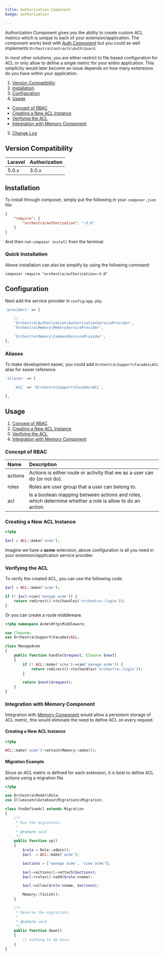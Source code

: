 ```yaml
---
title: Authorization Component
badge: authorization

---
```


Authorization Component gives you the ability to create custom ACL metrics which is unique to each of your extension/application. The component works best with [Auth Component]({doc-url}/components/auth) but you could as well implements `Orchestra\Contracts\Auth\Guard`.

In most other solutions, you are either restrict to file based configuration for ACL or only allow to define a single metric for your entire application. This simplicity would later become an issue depends on how many extensions do you have within your application.

1. [Version Compatibility](#compatibility)
2. [Installation](#installation)
3. [Configuration](#configuration)
4. [Usage](#usage)
  - [Concept of RBAC](#concept-of-rbac)
  - [Creating a New ACL Instance](#creating-a-new-acl-instance)
  - [Verifying the ACL](#verifying-the-acl)
  - [Integration with Memory Component](#memory-integration)
5. [Change Log]({doc-url}/components/auth/changes#v3-0)

<a name="compatibility"></a>
## Version Compatibility

Laravel    | Authorization
:----------|:----------
 5.0.x     | 3.0.x

<a name="installation"></a>
## Installation

To install through composer, simply put the following in your `composer.json` file:

```json
{
	"require": {
		"orchestra/authorization": "~3.0"
	}
}
```

And then run `composer install` from the terminal.

<a name="quick-installation"></a>
### Quick Installation

Above installation can also be simplify by using the following command:

	composer require "orchestra/authorization=~3.0"

<a name="configuration"></a>
## Configuration

Next add the service provider in `config/app.php`.

```php
'providers' => [

	// ...
	'Orchestra\Authorization\AuthorizationServiceProvider',
	'Orchestra\Memory\MemoryServiceProvider',

	'Orchestra\Memory\CommandServiceProvider',
],
```

### Aliases

To make development easier, you could add `Orchestra\Support\Facades\ACL` alias for easier reference:

```php
'aliases' => [

	'ACL' => 'Orchestra\Support\Facades\ACL',

],
```

<a name="usage"></a>
## Usage

1. [Concept of RBAC](#concept-of-rbac)
2. [Creating a New ACL Instance](#creating-a-new-acl-instance)
3. [Verifying the ACL](#verifying-the-acl)
4. [Integration with Memory Component](#memory-integration)

<a name="concept-of-rbac"></a>
### Concept of RBAC

Name     | Description
:--------|:-----------------------
actions  | Actions is either route or activity that we as a user can do (or not do).
roles    | Roles are user group that a user can belong to.
acl      | Is a boolean mapping between actions and roles, which determine whether a role is allow to do an action.

<a name="creating-a-new-acl-instance"></a>
### Creating a New ACL Instance

```php
<?php

$acl = ACL::make('acme');
```

Imagine we have a **acme** extension, above configuration is all you need in your extension/application service provider.

<a name="verifying-the-acl"></a>
### Verifying the ACL

To verify the created ACL, you can use the following code.

```php
$acl = ACL::make('acme');

if (! $acl->can('manage acme')) {
	return redirect()->to(handles('orchestra::login'));
}
```

Or you can create a route middleware.

```php
<?php namespace Acme\Http\Middleware;

use Closure;
use Orchestra\Support\Facades\ACL;

class ManageAcme
{
	public function handle($request, Closure $next)
	{
		if (! ACL::make('acme')->can('manage acme')) {
			return redirect()->to(handles('orchestra::login'));
		}

		return $next($request);
	}
}
```

<a name="memory-integration"></a>
### Integration with Memory Component

Integration with [Memory Component]({doc-url}/components/memory}) would allow a persistent storage of ACL metric, this would eliminate the need to define ACL on every request.

#### Creating a New ACL Instance

```php
<?php

ACL::make('acme')->attach(Memory::make());
```

#### Migration Example

Since an ACL metric is defined for each extension, it is best to define ACL actions using a migration file.

```php
<?php

use Orchestra\Model\Role;
use Illuminate\Database\Migrations\Migration;

class FooDefineAcl extends Migration
{
	/**
	 * Run the migrations.
	 *
	 * @return void
	 */
	public function up()
	{
		$role = Role::admin();
		$acl  = ACL::make('acme');

		$actions = ['manage acme', 'view acme'];

		$acl->actions()->attach($actions);
		$acl->roles()->add($role->name);

		$acl->allow($role->name, $actions);

		Memory::finish();
	}

	/**
	 * Reverse the migrations.
	 *
	 * @return void
	 */
	public function down()
	{
		// nothing to do here.
	}
}
```
